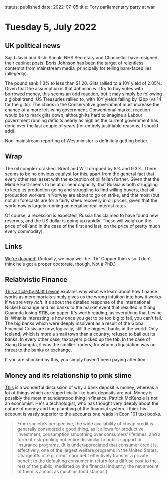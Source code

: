 status: published
date: 2022-07-05
title: Tory parliamentary party at war

# Tuesday  5, July 2022

## UK political news

Sajid Javid and Rishi Sunak, NHS Secretary and Chancellor have resigned their cabinet posts.
Boris Johnson has been the target of relentless contempt from mainstream media, 
principally for telling bare-faced lies (allegedly).

The pound sank 1.3% to less than $1.20.
Gilts rallied to a 10Y yield of 2.05%.
Given that the assumption is that Johnson will try to buy votes with borrowed money, this seems an odd reaction, 
but it may simply be following a global trend. US Treasuries rallied to, with 10Y yields falling by 12bp (vs 14 for the gilts).
The chaos in the Conservative government must increase the chance of a more left-wing government.
Conventional market reaction would be to mark gilts down, although its hard to imagine a  Labour government running 
deficits nearly as high as the current government has done over the last couple of years (for entirely justifiable reasons, I should add).

Non-mainstream reporting of Westminister is definitely getting better. 

## Wrap

The oil complex crashed. 
Brent and WTI dropped by 8% and 9.3%.
There seems to be no obvious catalyst for this, apart from the general fact that every other real asset with the exception of oil fallen further.
Given that the Middle East seems to be at or near capacity, that Russia is both struggling to keep its production going and struggling to find willing buyers, that oil production workers in Norway are about to go on strike, 
and that most (but not all) forecasts are for a fairly steep recovery in oil prices, given that the world now is largely running on negative real interest rates.

Of course, a recession is expected, Russia has claimed to have found new reserves, and the US dollar is going up rapidly. These will weigh on the price of oil (and in the case of the first and last, on the price of pretty much every commodity).

## Links

[We're doomed!](https://zensecondlife.blogspot.com/2022/07/the-noose-is-tight.html)
(Actually, we may well be. 'Dr' Copper thinks so. I don't think he's got a proper doctorate, though. Not a PhD.)

## Relativistic Finance

[This article by Matt Levine](https://www.bloomberg.com/opinion/articles/2022-07-07/nickel-big-shot-called-the-shots) explains why what we learn about how finance works as mere mortals simply gives us the wrong intuition into how it works if we are _very rich_. It's about the detailed response of the International Nickel Exchange and his banks to the market event that resulted in Xiang Guangda losing $11B, on paper. It's worth reading, as everything that Levine is. What is interesting is how once you get to be too big to fail, you can't fail.
The big banks which were deeply insolvent as a result of the Global Financial Crisis are now, logically, still the biggest banks in the world. 
Only Iceland, which is more a small town than a country, refused to bail out its banks. In every other case, taxpayers picked up the tab. In the case of Xiang Guangda, it was the smaller traders, for whom a liquidation was no threat to the banks or exchange.

If you are shocked by this, you simply haven't been paying attention.

## Money and its relationship to pink slime

[This](https://bam.kalzumeus.com/archive/the-alchemy-of-deposits/) is a wonderful discussion of why a bank deposit is money, whereas a lot of things which are superficially like bank deposits are not.
Money is possibly the most misunderstood thing in finance. Patrick McKenzie is not an economist. He's a technologist, who has thought very deeply about the nature of money and the plumbing of the financial system. 
I think his account is vastly superior to the accounts one reads in Econ 101 text books.

> From society’s perspective, the wide availability of cheap credit is generally considered a good thing, as it allows for productive investment, consumption smoothing over consumers’ lifetimes, and a form of risk-pooling not entire dissimilar to public support or insurance programs. (It is underappreciated that consumer credit is, effectively, one of the largest welfare programs in the United States. Chargeoffs of e.g. credit card debt effectively transfer a private benefit to the defaulting consumer in return for a diffuse cost to the rest of the public, mediated by the financial industry; the net amount of them is almost as much as food stamps.)







